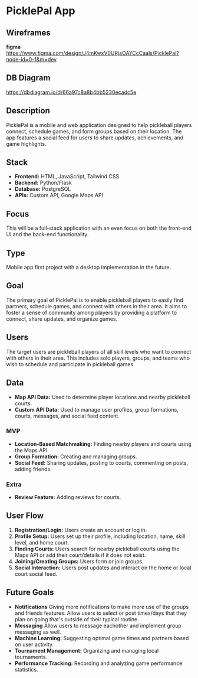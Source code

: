 # PicklePal App

## Wireframes

**figma**
https://www.figma.com/design/J4mKwxV0URjaOAYCcCaals/PicklePal?node-id=0-1&m=dev

## DB Diagram

https://dbdiagram.io/d/66a97c8a8b4bb5230ecadc5e

## Description

PicklePal is a mobile and web application designed to help pickleball players connect, schedule games, and form groups based on their location. The app features a social feed for users to share updates, achievements, and game highlights.

## Stack

- **Frontend:** HTML, JavaScript, Tailwind CSS
- **Backend:** Python/Flask
- **Database:** PostgreSQL
- **APIs:** Custom API, Google Maps API

## Focus

This will be a full-stack application with an even focus on both the front-end UI and the back-end functionality.

## Type

Mobile app first project with a desktop implementation in the future.

## Goal

The primary goal of PicklePal is to enable pickleball players to easily find partners, schedule games, and connect with others in their area. It aims to foster a sense of community among players by providing a platform to connect, share updates, and organize games.

## Users

The target users are pickleball players of all skill levels who want to connect with others in their area. This includes solo players, groups, and teams who wish to schedule and participate in pickleball games.

## Data

- **Map API Data:** Used to determine player locations and nearby pickleball courts.
- **Custom API Data:** Used to manage user profiles, group formations, courts, messages, and social feed content.

### MVP

- **Location-Based Matchmaking:** Finding nearby players and courts using the Maps API.
- **Group Formation:** Creating and managing groups.
- **Social Feed:** Sharing updates, posting to courts, commenting on posts, adding friends.

### Extra

- **Review Feature:** Adding reviews for courts.

## User Flow

1. **Registration/Login:** Users create an account or log in.
2. **Profile Setup:** Users set up their profile, including location, name, skill level, and home court.
3. **Finding Courts:** Users search for nearby pickleball courts using the Maps API or add their court/details if it does not exist.
4. **Joining/Creating Groups:** Users form or join groups.
5. **Social Interaction:** Users post updates and interact on the home or local court social feed.

## Future Goals

- **Notifications** Giving more notifications to make more use of the groups and friends features. Allow users to select or post times/days that they plan on going that's outside of their typical routine.
- **Messaging** Allow users to message eachother and implement group messaging as well.
- **Machine Learning:** Suggesting optimal game times and partners based on user activity.
- **Tournament Management:** Organizing and managing local tournaments.
- **Performance Tracking:** Recording and analyzing game performance statistics.
